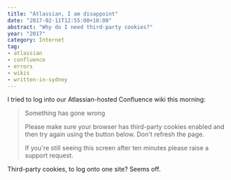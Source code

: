 ```yaml
---
title: "Atlassian, I am disappoint"
date: "2017-02-11T12:55:00+10:00"
abstract: "Why do I need third-party cookies?"
year: "2017"
category: Internet
tag:
- atlassian
- confluence
- errors
- wikis
- written-in-sydney
---
```

I tried to log into our Atlassian-hosted Confluence wiki this morning:

> Something has gone wrong  
> 
> Please make sure your browser has third-party cookies enabled and then try again using the button below. Don't refresh the page. 
>  
> If you're still seeing this screen after ten minutes please raise a support request.

Third-party cookies, to log onto one site? Seems off.


